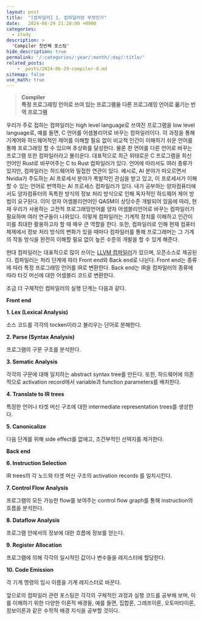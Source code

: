 ```yaml
---
layout: post
title:  "[컴파일러] 1. 컴파일러란 무엇인가"
date:   2024-06-29 21:28:00 +0900
categories: 
  - study
description: >
  'Compiler 첫번째 포스팅'
hide_description: true
permalink: '/:categories/:year/:month/:day/:title/'
related_posts:
    - _posts/2024-06-29-compiler-0.md
sitemap: false
use_math: true
---
```


> <b>Compiler<br>
> 특정 프로그래밍 언어로 쓰여 있는 프로그램을 다른 프로그래밍 언어로 옮기는 번역 프로그램</b>

우리가 주로 접하는 컴파일러는 high level language로 쓰여진 프로그램을 low level language로, 예를 들면, C 언어를 어셈블리어로 바꾸는 컴파일러이다.
이 과정을 통해 기계어와 하드웨어적인 제어를 이해할 필요 없이 비교적 인간이 이해하기 쉬운 언어를 통해 프로그래밍 할 수 있으며 추상화를 달성한다.
물론 한 언어를 다른 언어로 바꾸는 프로그램 또한 컴파일러라고 불리운다.
대표적으로 최근 위태로운 C 프로그램을 최신 언어인 Rust로 바꾸어주는 C to Rust 컴파일러가 있다.
언어에 따라서도 여러 종류가 있지만, 컴파일러는 하드웨어와 밀접한 연관이 있다.
예시로, AI 분야가 떠오르면서 Nvidia가 주도하는 AI 프로세서 분야가 폭발적인 관심을 받고 있고, 이 프로세서가 이해할 수 있는 언어로 번역하는 AI 프로세스 컴파일러가 있다.
내가 공부하는 양자컴퓨터에서도 양자컴퓨터의 독특한 방식의 정보 처리 방식으로 인해 독자적인 하드웨어 제어 방법이 요구된다.
이미 양자 어셈블리언어인 QASM이 상당수준 개발되어 있음에 따라, 현재 우리가 사용하는 고전적 프로그래밍언어를 양자 어셈블리언어로 바꾸는 컴파일러가 필요하며 여러 연구들이 나와있다.
이렇게 컴파일러는 기계적 장치를 이해하고 인간이 이를 최대한 활용하고자 할 때 매우 큰 역할을 한다.
또한, 컴파일러로 인해 현재 컴퓨터 체제에서 정보 처리 방식의 변화가 있을 때마다 컴파일러를 통해 프로그래머는 그 기계의 작동 방식을 완전히 이해할 필요 없이 높은 수준의 개발을 할 수 있게 해준다.

현대 컴파일러는 대표적으로 많이 쓰이는 [LLVM 컴파일러](https://github.com/llvm/llvm-project)가 있으며, 오픈소스로 제공된다.
컴파일러는 처리 단계에 따라 Front end와 Back end로 나뉜다.
Front end는 종류에 따라 특정 프로그래밍 언어를 IR로 변환한다.
Back end는 IR을 컴파일러의 종류에 따라 타깃 머신에 대한 어셈블리 코드로 변환한다.

조금 더 구체적인 컴파일러의 실행 단계는 다음과 같다.

**Front end**

**1. Lex (Lexical Analysis)**

소스 코드를 각각의 tocken이라고 불리우는 단어로 분해한다.

**2. Parse (Syntax Analysis)**

프로그램의 구문 구조를 분석한다.

**3. Sematic Analysis**

각각의 구문에 대해 일치하는 abstract syntax tree를 만든다.
또한, 하드웨어에 의존적으로 activation record에서 variable과 function parameters를 배치한다.

**4. Translate to IR trees**

특정한 언어나 타겟 머신 구조에 대한 intermediate representation trees를 생성한다.

**5. Canonicalize**

다음 단계를 위해 side effect를 없애고, 조건부적인 선택지를 제거한다.

**Back end**

**6. Instruction Selection**

IR trees의 각 노드와 타겟 머신 구조의 activation records 를 일치시킨다.

**7. Control Flow Analysis**

프로그램의 모든 가능한 flow를 보여주는 control flow graph를 통해 instruction의 흐름을 분석한다.

**8. Dataflow Analysis**

프로그램 안에서의 정보에 대한 흐름에 정보를 얻는다.

**9. Register Allocation**

프로그램에 의해 각각의 일시적인 값이나 변수들을 레지스터에 할당한다.

**10. Code Emission**

각 기계 명령의 임시 이름을 기계 레지스터로 바꾼다.

앞으로의 컴파일러 관련 포스팅은 각각의 구체적인 과정과 실행 코드를 공부해 보며, 이를 이해하기 위한 다양한 이론적 배경들, 예를 들면, 집합론, 그래프이론, 오토마타이론, 정보이론과 같은 수학적 배경 지식을 공부할 것이다.